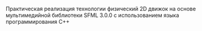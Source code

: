 Практическая реализация технологии физический 2D движок на основе мультимедийной библиотеки SFML 3.0.0 с использованием языка программирования C++
